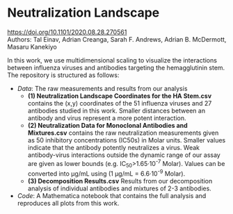 # Neutralization Landscape
https://doi.org/10.1101/2020.08.28.270561<br/>
Authors: Tal Einav, Adrian Creanga, Sarah F. Andrews, Adrian B. McDermott, Masaru Kanekiyo

In this work, we use multidimensional scaling to visualize the interactions between influenza viruses and antibodies targeting the hemagglutinin stem. The repository is structured as follows:
* *Data*: The raw measurements and results from our analysis
  * **(1) Neutralization Landscape Coordinates for the HA Stem.csv** contains the (x,y) coordinates of the 51 influenza viruses and 27 antibodies studied in this work. Smaller distances between an antibody and virus represent a more potent interaction.
  * **(2) Neutralization Data for Monoclonal Antibodies and Mixtures.csv** contains the raw neutralization measurements given as 50 inhibitory concentrations (IC50s) in Molar units. Smaller values indicate that the antibody potently neutralizes a virus. Weak antibody-virus interactions outside the dynamic range of our assay are given as lower bounds (e.g. IC<sub>50</sub>>1.65·10<sup>-7</sup> Molar). Values can be converted into μg/mL using (1 μg/mL = 6.6·10<sup>-9</sup> Molar).
  * **(3) Decomposition Results.csv** Results from our decomposition analysis of individual antibodies and mixtures of 2-3 antibodies.
* *Code*: A Mathematica notebook that contains the full analysis and reproduces all plots from this work.